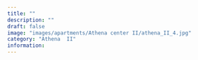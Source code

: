 ```yaml
---
title: ""
description: ""
draft: false
image: "images/apartments/Athena center II/athena_II_4.jpg"
category: "Athena  II"
information:
---
```

